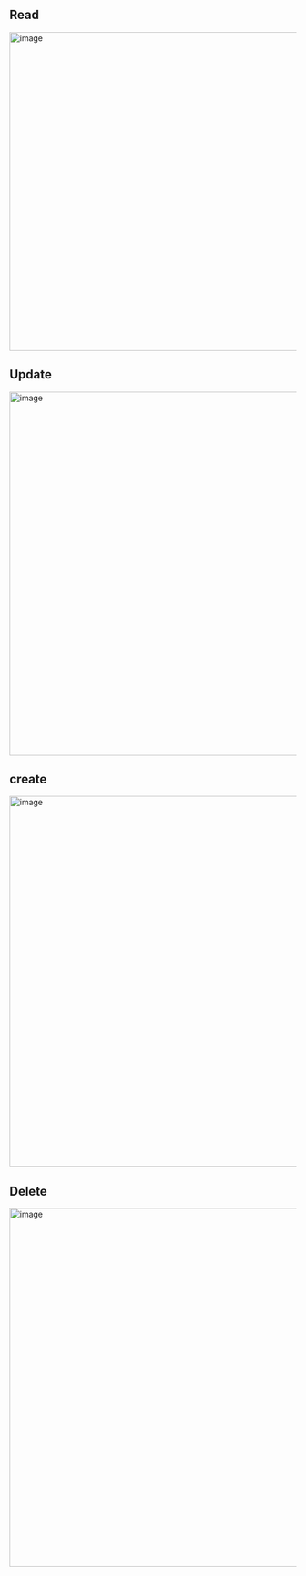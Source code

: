 ## Read
<img width="1331" height="559" alt="image" src="https://github.com/user-attachments/assets/870eb3cc-fbdc-471f-851f-d87e3af4d110" />

## Update
<img width="1281" height="638" alt="image" src="https://github.com/user-attachments/assets/7a3b31d6-28ad-40cf-bdf2-43937b89d1b6" />

## create
<img width="1357" height="651" alt="image" src="https://github.com/user-attachments/assets/e90c1635-3e6a-412b-9c52-d7e127fca6f3" />

## Delete
<img width="1309" height="629" alt="image" src="https://github.com/user-attachments/assets/3cb9b77a-0bb3-47c0-88a8-b946bd8843ba" />
